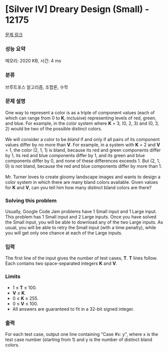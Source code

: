 # [Silver IV] Dreary Design (Small) - 12175 

[문제 링크](https://www.acmicpc.net/problem/12175) 

### 성능 요약

메모리: 2020 KB, 시간: 4 ms

### 분류

브루트포스 알고리즘, 조합론, 수학

### 문제 설명

<p>One way to represent a color is as a triple of component values (each of which can range from 0 to <strong>K</strong>, inclusive) representing levels of red, green, and blue. For example, in the color system where <strong>K</strong> = 3, (0, 2, 3) and (0, 3, 2) would be two of the possible distinct colors.<br>
<br>
We will consider a color to be <em>bland</em> if and only if all pairs of its component values differ by no more than <strong>V</strong>. For example, in a system with <strong>K</strong> = 2 and <strong>V</strong> = 1, the color (2, 1, 1) is bland, because its red and green components differ by 1, its red and blue components differ by 1, and its green and blue components differ by 0, and none of these differences exceeds 1. But (2, 1, 0) is not bland, because the red and blue components differ by more than 1.<br>
<br>
Mr. Turner loves to create gloomy landscape images and wants to design a color system in which there are many bland colors available. Given values for <strong>K</strong> and <strong>V</strong>, can you tell him how many distinct bland colors are there?</p>

<h3>Solving this problem</h3>

<p>Usually, Google Code Jam problems have 1 Small input and 1 Large input. This problem has 1 Small input and 2 Large inputs. Once you have solved the Small input, you will be able to download any of the two Large inputs. As usual, you will be able to retry the Small input (with a time penalty), while you will get only one chance at each of the Large inputs.</p>

### 입력 

 <p>The first line of the input gives the number of test cases, <strong>T</strong>. <strong>T</strong> lines follow. Each contains two space-separated integers <strong>K</strong> and <strong>V</strong>.</p>

<h3>Limits</h3>

<ul>
	<li>1 ≤ <strong>T</strong> ≤ 100.</li>
	<li><strong>V</strong> ≤ <strong>K</strong>.</li>
	<li>0 ≤ <strong>K</strong> ≤ 255.</li>
	<li>0 ≤ <strong>V</strong> ≤ 100.</li>
	<li>All answers are guaranteed to fit in a 32-bit signed integer.</li>
</ul>

### 출력 

 <p>For each test case, output one line containing "Case #x: y", where x is the test case number (starting from 1) and y is the number of distinct bland colors.</p>

